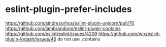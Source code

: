 # eslint-plugin-prefer-includes

https://github.com/sindresorhus/eslint-plugin-unicorn/pull/70
https://github.com/iambrandonn/eslint-plugin-contains
https://github.com/eslint/eslint/issues/4209
https://github.com/wix/eslint-plugin-lodash/issues/46
do not use .contains
